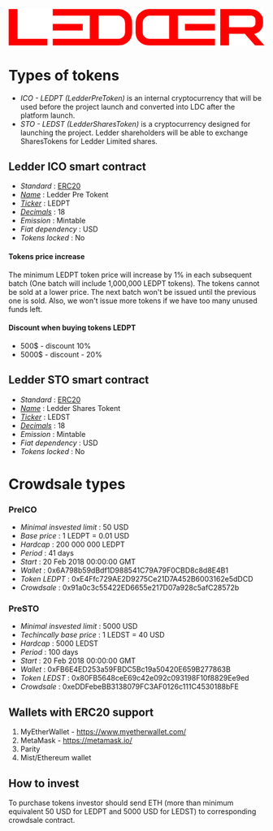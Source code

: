 ![Ledder](ledder.png "Ledder")

# Types of tokens
* *ICO - LEDPT (LedderPreToken)*  is an internal cryptocurrency that will be used before the project launch and converted into LDC after the platform launch.
* *STO - LEDST (LedderSharesToken)*  is a cryptocurrency designed for launching the project. Ledder shareholders will be able to exchange SharesTokens for Ledder Limited shares.

## Ledder ICO smart contract

* _Standard_        : [ERC20](https://github.com/ethereum/EIPs/blob/master/EIPS/eip-20.md)
* _[Name](https://github.com/ethereum/EIPs/blob/master/EIPS/eip-20.md#name)_            : Ledder Pre Tokent
* _[Ticker](https://github.com/ethereum/EIPs/blob/master/EIPS/eip-20.md#symbol)_          : LEDPT
* _[Decimals](https://github.com/ethereum/EIPs/blob/master/EIPS/eip-20.md#decimals)_        : 18
* _Emission_        : Mintable
* _Fiat dependency_ : USD
* _Tokens locked_   : No

#### Tokens price increase
The minimum LEDPT token price will increase by 1% in each subsequent batch (One batch will include 1,000,000 LEDPT tokens). The tokens cannot be sold at a lower price. The next batch won't be issued until the previous one is sold. Also, we won't issue more tokens if we have too many unused funds left.

#### Discount when buying tokens LEDPT
* 500$ - discount 10%
* 5000$ - discount - 20%

## Ledder STO smart contract

* _Standard_        : [ERC20](https://github.com/ethereum/EIPs/blob/master/EIPS/eip-20.md)
* _[Name](https://github.com/ethereum/EIPs/blob/master/EIPS/eip-20.md#name)_            : Ledder Shares Tokent
* _[Ticker](https://github.com/ethereum/EIPs/blob/master/EIPS/eip-20.md#symbol)_          : LEDST
* _[Decimals](https://github.com/ethereum/EIPs/blob/master/EIPS/eip-20.md#decimals)_        : 18
* _Emission_        : Mintable
* _Fiat dependency_ : USD
* _Tokens locked_   : No


# Crowdsale types

### PreICO
* _Minimal insvested limit_     : 50 USD
* _Base price_                  : 1 LEDPT = 0.01 USD
* _Hardcap_                     : 200 000 000 LEDPT
* _Period_                      : 41 days
* _Start_                       : 20 Feb 2018 00:00:00 GMT
* _Wallet_                      : 0x6A798b59dBdf1D988541C79A79F0CBD8c8d8E4B1
* _Token LEDPT_                 : 0xE4Ffc729AE2D9275Ce21D7A452B6003162e5dDCD
* _Crowdsale_                   : 0x91a0c3c55422ED6655e217D07a928c5afC28572b


### PreSTO
* _Minimal insvested limit_     : 5000 USD
* _Techincally base price_      : 1 LEDST = 40 USD
* _Hardcap_                     : 5000 LEDST
* _Period_                      : 100 days
* _Start_                       : 20 Feb 2018 00:00:00 GMT
* _Wallet_                      : 0xFB6E4ED253a59FBDC5Bc19a50420E659B277863B
* _Token LEDST_                 : 0x80FB5648ceE69c42e092c093198F10f8829Ee9ed
* _Crowdsale_                   : 0xeDDFebeBB3138079FC3AF0126c111C4530188bFE


## Wallets with ERC20 support
1. MyEtherWallet - https://www.myetherwallet.com/
1. MetaMask - https://metamask.io/
2. Parity
3. Mist/Ethereum wallet

## How to invest
To purchase tokens investor should send ETH (more than minimum equivalent 50 USD for LEDPT and 5000 USD for LEDST) to corresponding crowdsale contract.
